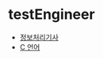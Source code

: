 # testEngineer

* [정보처리기사](https://kangtaehee.github.io/testEngineer/)
* [C 언어](https://kangtaehee.github.io/testEngineer/c언어.md)

